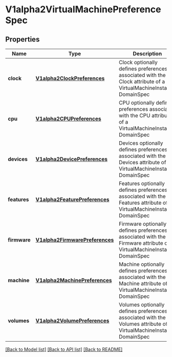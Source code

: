 # V1alpha2VirtualMachinePreferenceSpec

## Properties
Name | Type | Description | Notes
------------ | ------------- | ------------- | -------------
**clock** | [**V1alpha2ClockPreferences**](V1alpha2ClockPreferences.md) | Clock optionally defines preferences associated with the Clock attribute of a VirtualMachineInstance DomainSpec | [optional] 
**cpu** | [**V1alpha2CPUPreferences**](V1alpha2CPUPreferences.md) | CPU optionally defines preferences associated with the CPU attribute of a VirtualMachineInstance DomainSpec | [optional] 
**devices** | [**V1alpha2DevicePreferences**](V1alpha2DevicePreferences.md) | Devices optionally defines preferences associated with the Devices attribute of a VirtualMachineInstance DomainSpec | [optional] 
**features** | [**V1alpha2FeaturePreferences**](V1alpha2FeaturePreferences.md) | Features optionally defines preferences associated with the Features attribute of a VirtualMachineInstance DomainSpec | [optional] 
**firmware** | [**V1alpha2FirmwarePreferences**](V1alpha2FirmwarePreferences.md) | Firmware optionally defines preferences associated with the Firmware attribute of a VirtualMachineInstance DomainSpec | [optional] 
**machine** | [**V1alpha2MachinePreferences**](V1alpha2MachinePreferences.md) | Machine optionally defines preferences associated with the Machine attribute of a VirtualMachineInstance DomainSpec | [optional] 
**volumes** | [**V1alpha2VolumePreferences**](V1alpha2VolumePreferences.md) | Volumes optionally defines preferences associated with the Volumes attribute of a VirtualMachineInstace DomainSpec | [optional] 

[[Back to Model list]](../README.md#documentation-for-models) [[Back to API list]](../README.md#documentation-for-api-endpoints) [[Back to README]](../README.md)


